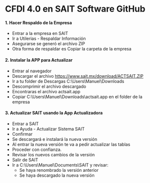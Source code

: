 # CFDI 4.0 en SAIT Software GitHub

#### 1. Hacer Respaldo de la Empresa

- Entrar a la empresa en SAIT
- Ir a Utilerias - Respaldar Información
- Asegurarse se generó el archivo ZIP
- Otra forma de respaldar es Copiar la carpeta de la empresa


#### 2. Instalar la APP para Actualizar

- Entrar al navegador
- Descargar el archivo https://www.sait.mx/download/ACTSAIT.ZIP
- Ir a tu folder de Descargas C:\Users\Manuel\Downloads
- Descomprimir el archivo descargado
- Encontraras el archivo actsait.app
- Copiar C:\Users\Manuel\Downloads\actsait.app en el folder de la empresa 


#### 3. Actualizar SAIT usando la App Actualizadora

- Entrar a SAIT
- Ir a Ayuda - Actualizar Sistema SAIT
- Confirmar
- Se descargará e instalará la nueva versión
- Al entrar la nueva versión te va a pedir actualizar las tablas
- Proceder con confianza.
- Revisar los nuevos cambios de la versión
- Salir de SAIT 
- Ir a C:\Users\Manuel\Documents\SAIT y revisar:
    - Se haya renombrado la versión anterior
    - Se haya descargado la nueva versión
